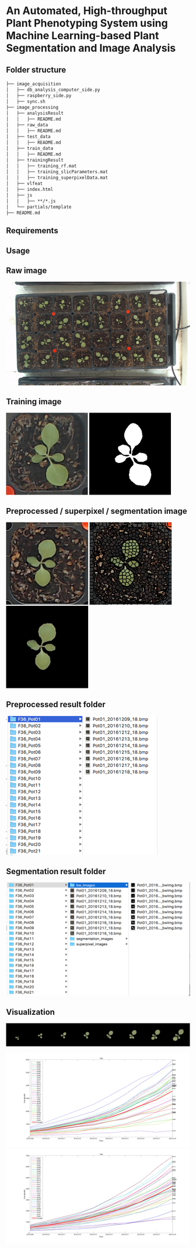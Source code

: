 # An Automated, High-throughput Plant Phenotyping System using Machine Learning-based Plant Segmentation and Image Analysis
## Folder structure
```
├── image_acquisition
│   ├── db_analysis_computer_side.py
│   ├── raspberry_side.py
│   ├── sync.sh
├── image_processing
│   ├── analysisResult 
│   │   ├── README.md
│   ├── raw_data
│   │   ├── README.md
│   ├── test_data
│   │   ├── README.md
│   ├── train_data
│   │   ├── README.md
│   ├── trainingResult
│   │   ├── training_rf.mat
│   │   ├── training_slicParameters.mat	
│   │   ├── training_superpixelData.mat
│   ├── vlfeat
│   ├── index.html
│   ├── js
│   │   ├── **/*.js
│   └── partials/template
├── README.md
```
## Requirements

## Usage


## Raw image
![](raw_data_example.png)

## Training image
![](gt_example1.png) ![](gt_example2.png)

## Preprocessed / superpixel / segmentation image
![](processed_example.bmp) ![](superpixel_example.bmp) ![](segmentation_example.bmp)

## Preprocessed result folder
![](preprocess_example.png)

## Segmentation result folder
![](segmentation_processing_example.png)


## Visualization
![](time_series_example.png)

![](visualization_example2.png)
![](visualization_example3.png)